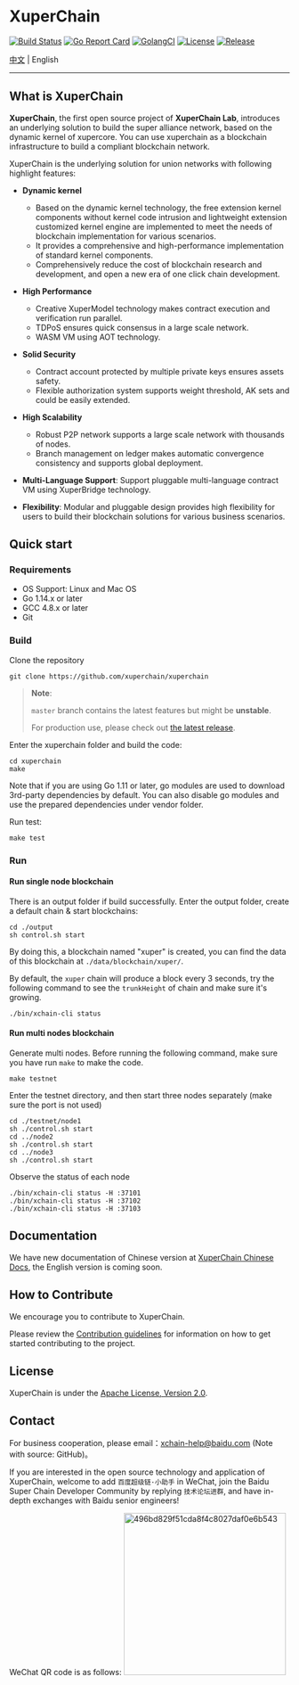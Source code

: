 # XuperChain

[![Build Status](https://travis-ci.org/xuperchain/xuperchain.svg?branch=master)](https://travis-ci.org/xuperchain/xuperchain)
[![Go Report Card](https://goreportcard.com/badge/github.com/xuperchain/xuperchain)](https://goreportcard.com/report/github.com/xuperchain/xuperchain)
[![GolangCI](https://golangci.com/badges/github.com/golangci/golangci-lint.svg)](https://golangci.com)
[![License](https://img.shields.io/github/license/xuperchain/xuperchain?style=flat-square)](/LICENSE)
[![Release](https://img.shields.io/github/v/release/xuperchain/xuperchain?style=flat-square)][LatestRelease]

[中文](README-CN.md) | English

---

## What is XuperChain

**XuperChain**, the first open source project of **XuperChain Lab**, 
introduces an underlying solution to build the super alliance network, 
based on the dynamic kernel of xupercore. 
You can use xuperchain as a blockchain infrastructure to build a compliant blockchain network.

XuperChain is the underlying solution for union networks with following highlight features:
* **Dynamic kernel**

    * Based on the dynamic kernel technology, the free extension kernel components without kernel code intrusion and lightweight extension customized kernel engine are implemented to meet the needs of blockchain implementation for various scenarios.
    * It provides a comprehensive and high-performance implementation of standard kernel components.
    * Comprehensively reduce the cost of blockchain research and development, and open a new era of one click chain development.

* **High Performance**

    * Creative XuperModel technology makes contract execution and verification run parallel.
    * TDPoS ensures quick consensus in a large scale network.
    * WASM VM using AOT technology.

* **Solid Security**

    * Contract account protected by multiple private keys ensures assets safety.
    * Flexible authorization system supports weight threshold, AK sets and could be easily extended.

* **High Scalability**

    * Robust P2P network supports a large scale network with thousands of nodes.
    * Branch management on ledger makes automatic convergence consistency and supports global deployment.

* **Multi-Language Support**: Support pluggable multi-language contract VM using XuperBridge technology.

* **Flexibility**:  Modular and pluggable design provides high flexibility for users to build their blockchain solutions for various business scenarios.

## Quick start

### Requirements

* OS Support: Linux and Mac OS
* Go 1.14.x or later
* GCC 4.8.x or later
* Git

### Build

Clone the repository

```
git clone https://github.com/xuperchain/xuperchain
```

> **Note**:
> 
> `master` branch contains the latest features but might be **unstable**.
> 
> For production use, please check out [the latest release][LatestRelease].

Enter the xuperchain folder and build the code:

```
cd xuperchain
make
```

Note that if you are using Go 1.11 or later, go modules are used to download 3rd-party dependencies by default. You can also disable go modules and use the prepared dependencies under vendor folder.

Run test:
```
make test
```

### Run 

#### Run single node blockchain
There is an output folder if build successfully. Enter the output folder, create a default chain & start blockchains:

```
cd ./output
sh control.sh start
```

By doing this, a blockchain named "xuper" is created, you can find the data of this blockchain at `./data/blockchain/xuper/`.

By default, the `xuper` chain will produce a block every 3 seconds, try the following command to see the `trunkHeight` of chain and make sure it's growing.

```
./bin/xchain-cli status
```

#### Run multi nodes blockchain

Generate multi nodes.
Before running the following command, make sure you have run `make` to make the code.
```
make testnet
```

Enter the testnet directory, and then start three nodes separately (make sure the port is not used)
```
cd ./testnet/node1
sh ./control.sh start
cd ../node2
sh ./control.sh start
cd ../node3
sh ./control.sh start
```

Observe the status of each node
```
./bin/xchain-cli status -H :37101
./bin/xchain-cli status -H :37102
./bin/xchain-cli status -H :37103
```

## Documentation

We have new documentation of Chinese version at [XuperChain Chinese Docs][Docs],
the English version is coming soon.

## How to Contribute

We encourage you to contribute to XuperChain.

Please review the [Contribution guidelines][Contribution] for information on how to get started contributing to the project.

## License

XuperChain is under the [Apache License, Version 2.0](https://github.com/xuperchain/xuperchain/blob/master/LICENSE).

## Contact

For business cooperation, please email：xchain-help@baidu.com (Note with source: GitHub)。

If you are interested in the open source technology and application of XuperChain, 
welcome to add `百度超级链·小助手` in WeChat,
join the Baidu Super Chain Developer Community by replying `技术论坛进群`,
and have in-depth exchanges with Baidu senior engineers!

WeChat QR code is as follows:
<img width="291" alt="496bd829f51cda8f4c8027daf0e6b543" src="https://user-images.githubusercontent.com/51440377/210493618-b0b5ee12-4809-4702-accf-4954aa74d86d.png">

[Contribution]: docs/en_us/contribute/contribute-guideline.md
[LatestRelease]: https://github.com/xuperchain/xuperchain/releases/latest
[Docs]: https://xuper.baidu.com/n/xuperdoc/index.html
